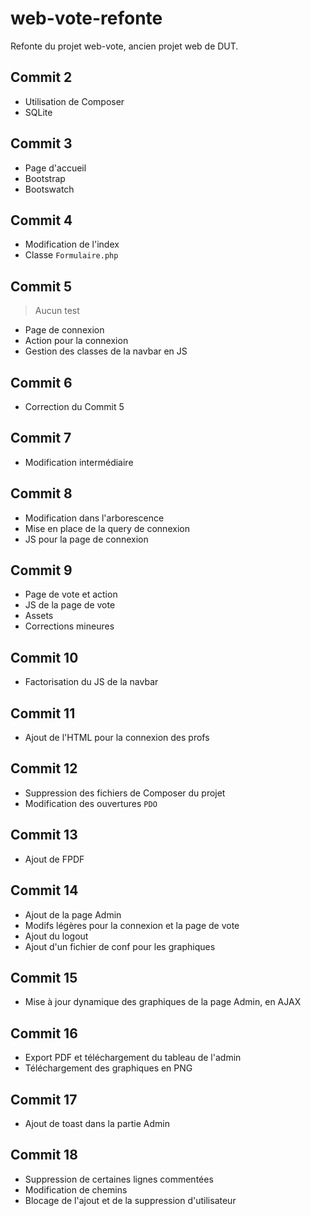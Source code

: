 # web-vote-refonte
Refonte du projet web-vote, ancien projet web de DUT.

## Commit 2

* Utilisation de Composer
* SQLite

## Commit 3

* Page d'accueil
* Bootstrap
* Bootswatch

## Commit 4

* Modification de l'index
* Classe `Formulaire.php`

## Commit 5
> Aucun test

* Page de connexion
* Action pour la connexion
* Gestion des classes de la navbar en JS

## Commit 6

* Correction du Commit 5

## Commit 7 

* Modification intermédiaire

## Commit 8

* Modification dans l'arborescence
* Mise en place de la query de connexion
* JS pour la page de connexion

## Commit 9

* Page de vote et action
* JS de la page de vote
* Assets
* Corrections mineures

## Commit 10

* Factorisation du JS de la navbar

## Commit 11

* Ajout de l'HTML pour la connexion des profs

## Commit 12
* Suppression des fichiers de Composer du projet
* Modification des ouvertures `PDO`

## Commit 13

* Ajout de FPDF

## Commit 14

* Ajout de la page Admin
* Modifs légères pour la connexion et la page de vote
* Ajout du logout
* Ajout d'un fichier de conf pour les graphiques

## Commit 15

* Mise à jour dynamique des graphiques de la page Admin, en AJAX

## Commit 16

* Export PDF et téléchargement du tableau de l'admin
* Téléchargement des graphiques en PNG

## Commit 17

* Ajout de toast dans la partie Admin

## Commit 18

* Suppression de certaines lignes commentées
* Modification de chemins
* Blocage de l'ajout et de la suppression d'utilisateur